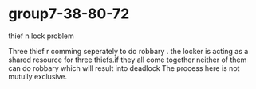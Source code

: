 group7-38-80-72
===============
thief n lock problem

Three thief r comming seperately to do robbary .
the locker is acting as a shared resource for three thiefs.if they all come together neither of them can do robbary which will result into deadlock
The process here is not mutully exclusive.
